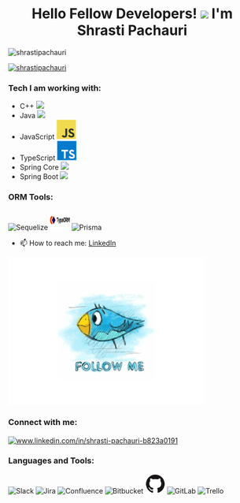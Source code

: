 <h1 align="center">Hello Fellow Developers! <img src="https://raw.githubusercontent.com/MartinHeinz/MartinHeinz/master/wave.gif" width="50px"> I'm Shrasti Pachauri</h1>

<p align="left"> <img src="https://komarev.com/ghpvc/?username=shrastipachauri&label=Profile%20views&color=0e75b6&style=flat" alt="shrastipachauri" /> </p>

<p align="left"> <a href="https://github.com/ryo-ma/github-profile-trophy" width="50px"><img src="https://github-profile-trophy.vercel.app/?username=shrastipachauri" alt="shrastipachauri" /></a> </p>

### Tech I am working with:
- C++ <img width='32px' src='https://raw.githubusercontent.com/rahulbanerjee26/githubAboutMeGenerator/main/icons/cpp.svg'> 
- Java <img width='70px' src='https://user-images.githubusercontent.com/77975418/135342048-728293fd-46fc-4238-821d-9084a316fadb.png'>
- JavaScript <img width='40px' src='https://raw.githubusercontent.com/devicons/devicon/master/icons/javascript/javascript-original.svg'>
- TypeScript <img width='40px' src='https://raw.githubusercontent.com/devicons/devicon/master/icons/typescript/typescript-original.svg'>
- Spring Core <img width='40px' src='https://www.vectorlogo.zone/logos/springio/springio-icon.svg'>
- Spring Boot <img width='40px' src='https://www.vectorlogo.zone/logos/springio/springio-icon.svg'>


 ### ORM Tools:
<p align="left">
<img src="[https://sequelize.org/master/image/cover.png](https://sequelize.org/master/image/cover.png)" alt="Sequelize" width="40" height="40" />
<img src="https://raw.githubusercontent.com/typeorm/typeorm/master/resources/logo_big.png" alt="TypeORM" width="40" height="40" />
<img src="[https://www.prisma.io/images/prisma-logo.svg](https://www.prisma.io/images/prisma-logo.svg)" alt="Prisma" width="40" height="40" />
</p>

- 📫 How to reach me: [LinkedIn](https://www.linkedin.com/in/shrasti-pachauri666/)

![Alt Text](https://github.com/ShrastiPachauri/ShrastiPachauri/blob/main/bird%20of%20twitter.gif)

### Connect with me:
<p align="left">
  <a href="https://www.linkedin.com/in/shrasti-pachauri666/" target="blank"><img align="center" src="https://cdn.jsdelivr.net/npm/simple-icons@3.0.1/icons/linkedin.svg" alt="www.linkedin.com/in/shrasti-pachauri-b823a0191" height="30" width="40" /></a>
</p>

### Languages and Tools:
<p align="left">
  <img src="https://raw.githubusercontent.com/simple-icons/simple-icons/develop/icons/slack.svg" alt="Slack" width="40" height="40" />
  <img src="[https://www.vectorlogo.zone/logos/jira/jira-icon.svg](https://cdn.worldvectorlogo.com/logos/jira-1.svg)" alt="Jira" width="40" height="40" />
  <img src="https://cdn.worldvectorlogo.com/logos/confluence-1.svg" alt="Confluence" width="40" height="40" />
  <img src="https://www.vectorlogo.zone/logos/bitbucket/bitbucket-icon.svg" alt="Bitbucket" width="40" height="40" />
  <img src="https://github.com/devicons/devicon/blob/master/icons/github/github-original.svg" alt="GitHub" width="40" height="40" />
  <img src="https://www.vectorlogo.zone/logos/gitlab/gitlab-icon.svg" alt="GitLab" width="40" height="40" />
  <img src="[https://cdn.worldvectorlogo.com/logos/trello-1.svg](https://cdn.worldvectorlogo.com/logos/trello-1.svg)" alt="Trello" width="40" height="40" />
</p>
